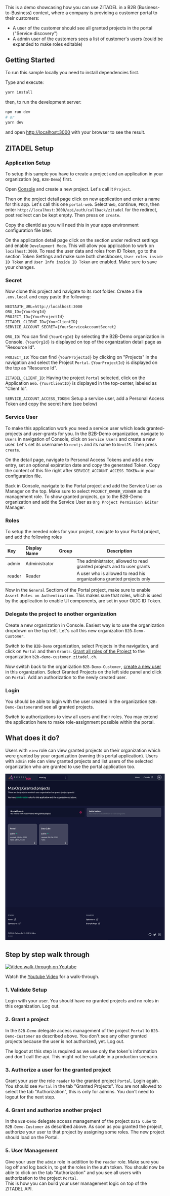 This is a demo showcasing how you can use ZITADEL in a B2B (Business-to-Business) context, where a company is providing a customer portal to their customers:

- A user of the customer should see all granted projects in the portal ("Service discovery")
- A admin user of the customers sees a list of customer's users (could be expanded to make roles editable)

## Getting Started

To run this sample locally you need to install dependencies first.

Type and execute:

```bash
yarn install
```

then, to run the development server:

```bash
npm run dev
# or
yarn dev
```

and open [http://localhost:3000](http://localhost:3000) with your browser to see the result.

## ZITADEL Setup

### Application Setup

To setup this sample you have to create a project and an application in your organization (eg, `B2B-Demo`) first.

Open [Console](https://console.zitadel.ch/projects) and create a new project. Let's call it `Project`.

Then on the project detail page click on new application and enter a name for this app. Let's call this one `portal-web`. Select `Web`, continue, `PKCE`, then enter `http://localhost:3000/api/auth/callback/zitadel` for the redirect, post redirect can be kept empty. Then press on `create`.

Copy the clientId as you will need this in your apps environment configuration file later.

On the application detail page click on the section under redirect settings and enable `Development Mode`. This will allow you application to work on `localhost:3000`.
To read the user data and roles from ID Token, go to the section Token Settings and make sure both checkboxes, `User roles inside ID Token` and `User Info inside ID Token` are enabled.
Make sure to save your changes.

### Secret

Now clone this project and navigate to its root folder. Create a file `.env.local` and copy paste the following:

```text
NEXTAUTH_URL=http://localhost:3000
ORG_ID={YourOrgId}
PROJECT_ID={YourProjectId}
ZITADEL_CLIENT_ID={YourClientID}
SERVICE_ACCOUNT_SECRET={YourServiceAccountSecret}
```

`ORG_ID`: You can find `{YourOrgId}` by selecting the B2B-Demo organization in Console. `{YourOrgId}` is displayed on top of the organization detail page as "Resource Id".

`PROJECT_ID`: You can find `{YourProjectId}` by clicking on "Projects" in the navigation and select the Project `Portal`. `{YourProjectId}` is displayed on the top as "Resource Id".

`ZITADEL_CLIENT_ID`: Having the project `Portal` selected, click on the Application `Web`. `{YourClientID}` is displayed in the top-center, labeled as "Client Id".

`SERVICE_ACCOUNT_ACCESS_TOKEN`: Setup a service user, add a Personal Access Token and copy the secret here (see below)

### Service User

To make this application work you need a service user which loads granted-projects and user-grants for you.
In the B2B-Demo organization, navigate to `Users` in navigation of Console, click on `Service Users` and create a new user.
Let's set its username to `nextjs` and its name to `NextJS`. Then press `create`.

On the detail page, navigate to Personal Access Tokens and add a new entry, set an optional expiration date and copy the generated Token.
Copy the content of this file right after `SERVICE_ACCOUNT_ACCESS_TOKEN=` in your configuration file.

Back in Console, navigate to the Portal project and add the Service User as Manager on the top.
Make sure to select `PROJECT_OWNER_VIEWER` as the management role.
To show granted projects, go to the B2B-Demo organization and add the Service User as `Org Project Permission Editor` Manager.

### Roles

To setup the needed roles for your project, navigate to your Portal project, and add the following roles

| Key    | Display Name  | Group | Description                                                            |
| :----- | :------------ | :---- | ---------------------------------------------------------------------- |
| admin  | Administrator |       | The administrator, allowed to read granted projects and to user grants |
| reader | Reader        |       | A user who is allowed to read his organizations granted projects only  |

Now in the `General` Sectiom of the Portal project, make sure to enable `Assert Roles on Authentication`. This makes sure that roles, which is used by the application to enable UI components, are set in your OIDC ID Token.

### Delegate the project to another organization

Create a new organization in Console. Easiest way is to use the organization dropdown on the top left. Let's call this new organization `B2B-Demo-Customer`.

Switch to the `B2B-Demo` organization, select Projects in the navigation, and click on `Portal` and then `Grants`. [Grant all roles of the Project](https://docs.zitadel.ch/docs/guides/basics/projects#exercise---grant-a-project) to the organization `b2b-demo-customer.zitadel.ch`.

Now switch back to the organization `B2B-Demo-Customer`, [create a new user](https://docs.zitadel.ch/docs/manuals/user-register) in this organization. Select Granted Projects on the left side panel and click on `Portal`. Add an authorization to the newly created user.

### Login

You should be able to login with the user created in the organization `B2B-Demo-Customer`and see all granted projects.

Switch to authorizations to view all users and their roles. You may extend the application here to make role-assignment possible within the portal.

## What does it do?

Users with `view` role can view granted projects on their organization which were granted by your organization (owning this portal application).
Users with `admin` role can view granted projects and list users of the selected organization who are granted to use the portal application too.

![app screen](./public/screenshot.png)

## Step by step walk through

[![Video walk-through on Youtube](https://i9.ytimg.com/vi/-BVgq3mmxGE/mq3.jpg?sqp=CLihwpQG&rs=AOn4CLCo4vALkRfKSfg8E3wVHBAo30wIbQ)](https://www.youtube.com/embed/-BVgq3mmxGE)

Watch the [Youtube Video](https://www.youtube.com/embed/-BVgq3mmxGE) for a walk-through.

### 1. Validate Setup

Login with your user. You should have no granted projects and no roles in this organization. Log out.

### 2. Grant a project

In the `B2B-Demo` delegate access management of the project `Portal` to `B2B-Demo-Customer` as described above. You don't see any other granted projects because the user is not authorized, yet. Log out.

The logout at this step is required as we use only the token's information and don't call the api. This might not be suitable in a production scenario.

### 3. Authorize a user for the granted project

Grant your user the role `reader` to the granted project `Portal`. Login again. You should see `Portal` in the tab "Granted Projects". You are not allowed to select the tab "Authorization", this is only for admins. You don't need to logout for the next step.

### 4. Grant and authorize another project

In the `B2B-Demo` delegate access management of the project `Data Cube` to `B2B-Demo-Customer` as described above. As soon as you granted the project, authorize your user to that project by assigning some roles. The new project should load on the Portal.

### 5. User Management

Give your user the `admin` role in addition to the `reader` role. Make sure you log off and log back in, to get the roles in the auth token. You should now be able to click on the tab "Authorization" and you see all users with authorization to the project `Portal`.  
This is how you can build your user management logic on top of the ZITADEL API.
